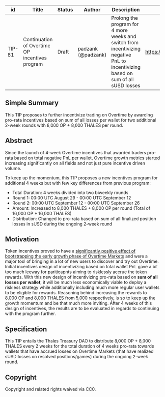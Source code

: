 | id | Title | Status | Author | Description | Discussions to | Created |
| ----------- | ----------- | ----------- | ----------- | ----------- | ----------- | ----------- |
| TIP-81 | Continuation of Overtime OP incentives program | Draft | padzank (@padzank) | Prolong the program for 4 more weeks and switch from incentivizing negative PnL to incentivizing based on sum of all sUSD losses | https://discord.gg/8bzFdpGTrp | 2022-08-29
 
## Simple Summary
 
This TIP proposes to further incentivize trading on Overtime by awarding pro-rata incentives based on sum of all losses per wallet for two additional 2-week rounds with 8,000 OP + 8,000 THALES per round.

## Abstract

Since the launch of 4-week Overtime incentives that awarded traders pro-rata based on total negative PnL per wallet, Overtime growth metrics started increasing significantly on all fields and not just pure incentive driven volume.  
  
  To keep up the momentum, this TIP proposes a new incentives program for additional 4 weeks but with few key differences from previous program:  
  - Total Duration: 4 weeks divided into two biweekly rounds
  - Round 1: 00:00 UTC August 29 - 00:00 UTC September 12
  - Round 2: 00:00 UTC September 12 - 00:00 UTC September 26
  - Amount: Increased to 8,000 THALES + 8,000 OP per round (Total of 16,000 OP + 16,000 THALES)
  - Distribution: Changed to pro-rata based on sum of all finalized position losses in sUSD during the ongoing 2-week round

 
 ## Motivation
 
Token incentives proved to have a [significantly positive effect of bootstrapping the early growth phase of Overtime Markets](https://dune.com/leifu/overtime-sports-market) and were a major tool of bringing in a lot of new users to discover and try out Overtime. Initial incentives design of incentivizing based on total wallet PnL gave a bit too much leeway for pariticapnts aiming to risklessly accrue the token rewards. With this new design of incentivizing pro-rata based on **sum of all losses per wallet**, it will be much less economically viable to deploy a riskless strategy while additionally including much more regular user wallets to be eligible for rewards. Reasoning behind increasing the rewards to 8,000 OP and 8,000 THALES from 5,000 respectively, is so to keep up the growth momentum and be that much more inviting. After 4 weeks of this design of incentives, the results are to be evaluated in regards to continuing with the program further.

## Specification

This TIP entails the Thales Treasury DAO to distribute 8,000 OP + 8,000 THALES every 2 weeks for the total duration of 4 weeks pro-rata towards wallets that have accrued losses on Overtime Markets (that have realized sUSD losses on resolved positions/games) during the ongoing 2-week round.
 
## Copyright
 
Copyright and related rights waived via CC0.